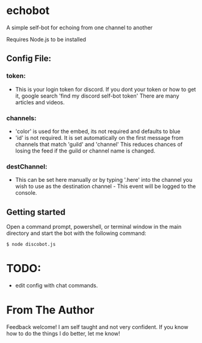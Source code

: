 # echobot

A simple self-bot for echoing from one channel to another

Requires Node.js to be installed

## Config File:

### token:

* This is your login token for discord. If you dont your token or how to get it, google search 'find my discord self-bot token' There are many articles and videos.
### channels:

* 'color' is used for the embed, its not required and defaults to blue
* 'id' is not required. It is set automatically on the first message from channels that match 'guild' and 'channel' This reduces chances of losing the feed if the guild or channel name is changed.

### destChannel:
* This can be set here manually or by typing '.here' into the channel you wish to use as the destination channel - This event will be logged to the console.

## Getting started

Open a command prompt, powershell, or terminal window in the main directory and start the bot with the following command:

```
$ node discobot.js
```
  
# TODO:

* edit config with chat commands.

# From The Author

Feedback welcome! I am self taught and not very confident. If you know how to do the things I do better, let me know!
